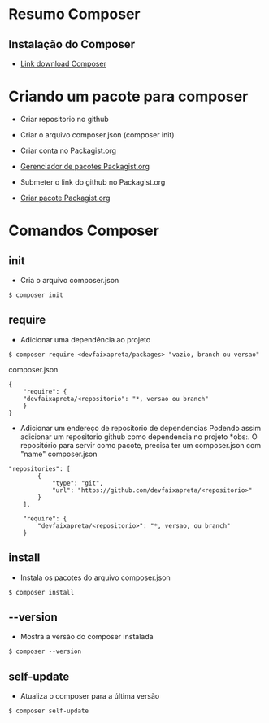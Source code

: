 # Resumo Composer

## Instalação do Composer
* [Link download Composer](https://getcomposer.org/download/)


# Criando um pacote para composer
* Criar repositorio no github
* Criar o arquivo composer.json (composer init)
* Criar conta no Packagist.org
* [Gerenciador de pacotes Packagist.org](https://packagist.org/) 

* Submeter o link do github no Packagist.org
* [Criar pacote Packagist.org](https://packagist.org/packages/submit)

# Comandos Composer

## init
* Cria o arquivo composer.json
```
$ composer init
``` 

## require
* Adicionar uma dependência ao projeto
```
$ composer require <devfaixapreta/packages> "vazio, branch ou versao"
```

composer.json
```
{
    "require": {
    "devfaixapreta/<repositorio": "*, versao ou branch"
    }
}
```

* Adicionar um endereço de repositorio de dependencias
Podendo assim adicionar um repositorio github como dependencia no projeto
*obs:. O repositório para servir como pacote, precisa ter um composer.json com "name"
composer.json
```
"repositories": [
        {
            "type": "git",
            "url": "https://github.com/devfaixapreta/<repositorio>"
        }
    ],

    "require": {
        "devfaixapreta/<repositorio>": "*, versao, ou branch"
    }
```

## install
* Instala os pacotes do arquivo composer.json
```
$ composer install
```

## --version
* Mostra a versão do composer instalada
```
$ composer --version
```

## self-update
* Atualiza o composer para a última versão
```
$ composer self-update
```



